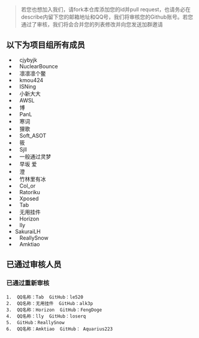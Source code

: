 > 若您也想加入我们，请fork本仓库添加您的id并pull request，也请务必在describe内留下您的邮箱地址和QQ号，我们将审核您的Github账号。若您通过了审核，我们将会合并您的列表修改并向您发送加群邀请
## 以下为项目组所有成员
-    cjybyjk
-    NuclearBounce
-    凛凛凛个鳖
-    kmou424
-    ISNing
-    小新大大
-    AWSL
-    博
-    PanL
-    寒词
-    狸歌
-    Soft_ASOT
-    筱
-    Sjll
-    一般通过灵梦
-    早坂 爱
-    澄
-    竹林里有冰
-    Col_or
-    Ratoriku
-    Xposed
-    Tab
-    无用挂件
-    Horizon
-    lly
-    SakuraiLH
-    ReallySnow
-    Amktiao
## 已通过审核人员


### 已通过重新审核
	1.	QQ名称：Tab  GitHub：le520
	2.	QQ名称：无用挂件  GitHub：alk3p
	3.	QQ名称：Horizon  GitHub：FengDoge
	4.	QQ名称：lly  GitHub：loserq
	5.	GitHub：ReallySnow
	6.	QQ名称：Amktiao  GitHub： Aquarius223
